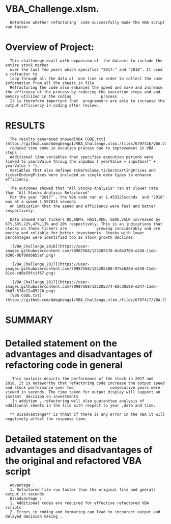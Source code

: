 # VBA_Challenge.xlsm.
      Determine whether refactoring  code successfully made the VBA script run faster.
# Overview of Project: 
      This challenege dealt with expansion of  the dataset to include the entire stock market 
      over the last few years which specifies "2017:" and "2018". It used a refractor to         
      loop through all the data at  one time in order to collect the same information from all the sheets in file
      Refractoring the code also enhances the speed and make and increase the efficency of the process by reducing the execution steps and and memory utilized in the coding             process  .
      It is therefore important that  programmers are able to incraese the output efficiency in coding after review.
      
# RESULTS
      The results generated showed[VBA CODE.txt](https://github.com/Adegbenga1/VBA_Challenge.xlsm./files/6797416/VBA.CODE.txt)
      reduced time code in excution process due to improvement in VBA steps .
      Additional time variables that specifies execution periods were linked to yearaValue throug the inpuBox ( yearValue = inputbox(" + yearValue + ").
      Variables that also defined tckerVolume,tickerStartingPrices and tickerEndingPrices were included as single data types to enhance efficiency.
      
      The outcomes showed that "All Stocks Analysis" ran at slower rate than "All Stocks Analysis Refactored"
      For the year "2017" , the VBA code ran at 1.453125sconds  and "2018" was at a speed 1.507813 seconds
      An indication that the speed and efficiency were fast and better respectively.
      
      Data showed that Tickers DQ,ENPH, HASI,RUN, SEDG,VSLR increased by 67%,63%,22%,47%,13% and 20% respectively. This is an indications that stocks on these tickers are             growing considerably and are worthy and reliable for better investments. Stocks with lower percentages were identified too as stock growth declines.
      
      ![VBA_Challenge_2018](https://user-images.githubusercontent.com/70987568/125205578-8c0b3700-e248-11eb-9306-0bf00d6855ef.png)
      
      ![VBA_Challenge_2017](https://user-images.githubusercontent.com/70987568/125205588-975e6280-e248-11eb-81ce-cd8e59fc1f67.png)

      ![VBA_Challenge_2017](https://user-images.githubusercontent.com/70987568/125205374-82cd9a80-e247-11eb-9bd7-574c22a0527b.png)
      [VBA CODE.txt](https://github.com/Adegbenga1/VBA_Challenge.xlsm./files/6797417/VBA.CODE.txt)
# SUMMARY  
# Detailed statement on the advantages and disadvantages of refactoring code in general 
       This analysis depicts the performance of the stock in 2017 and 2018. It is noteworthy that refactoring code increase the output speed and stock performance over two                consecutive years were viewed in seconds. The time taken for output display will support an instant  decision on investments
       In addition , refactoring will also guaranttee analysis of additional sheets in the file with respect to year ,date and time.
       
      ** Disadvantange** is thhat if there is any error in the VBA it will negatively affect the response time.
      
# Detailed statement on the advantages and disadvantages of the original and refactored VBA script
      Advantage : 
      1. Refactored file run faster than the original file and geerats output in seconds
      Disadvantage :
      1. Additional codes are required for effective refactored VBA scripts
      2. Errors in coding and formating can lead to incoorect output and delayed decision making .

